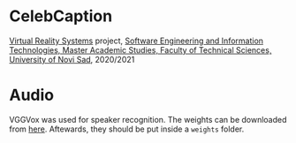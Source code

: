 # CelebCaption
[Virtual Reality Systems](http://www.ftn.uns.ac.rs/2079040989/virtual-reality-systems) project, [Software Engineering and Information Technologies, Master Academic Studies, Faculty of Technical Sciences, University of Novi Sad](http://www.ftn.uns.ac.rs/n1199049776/software-engineering-and-information-technologies), 2020/2021

# Audio
VGGVox was used for speaker recognition. The weights can be downloaded from [here](https://github.com/KornelZ/vggvox_identification). Aftewards, they should be put inside a `weights` folder.